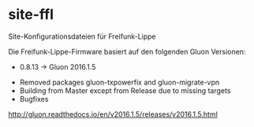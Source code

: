 # site-ffl
Site-Konfigurationsdateien für Freifunk-Lippe

Die Freifunk-Lippe-Firmware basiert auf den folgenden Gluon Versionen:

* 0.8.13 -> Gluon 2016.1.5

- Removed packages gluon-txpowerfix and gluon-migrate-vpn
- Building from Master except from Release due to missing targets
- Bugfixes

http://gluon.readthedocs.io/en/v2016.1.5/releases/v2016.1.5.html
